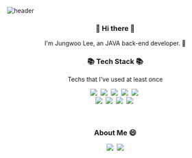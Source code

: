 ![header](https://capsule-render.vercel.app/api?type=rect&color=gradient&height=170&section=header&text=JungwooLee&fontSize=80&animation=fadeIn)

<h3 align="center"> 👋 Hi there 👋 </h3>
<p align="center">
I'm Jungwoo Lee, an JAVA back-end developer. 🌱 <br>

</p>

<h3 align="center">📚 Tech Stack 📚</h3>

<p align="center"> Techs that I've used at least once </p>

<p align="center">
  <img src="https://img.shields.io/badge/Java-DF3A01?style=flat-square&logo=Java&logoColor=white"/>&nbsp
  <img src="https://img.shields.io/badge/Python-3776AB?style=flat-square&logo=Python&logoColor=white"/>&nbsp 
  <img src="https://img.shields.io/badge/C++-00599C?style=flat-square&logo=C%2B%2B&logoColor=white"/>&nbsp 
  <img src="https://img.shields.io/badge/C-A8B9CC?style=flat-square&logo=C&logoColor=white"/>&nbsp
  <img src="https://img.shields.io/badge/Javascript-ffb13b?style=flat-square&logo=javascript&logoColor=white"/>&nbsp 
<br>
  <img src="https://img.shields.io/badge/React-61DAFB?style=flat-square&logo=React&logoColor=white"/>&nbsp
  <img src="https://img.shields.io/badge/Vue-4FC08D?style=flat-square&logo=Vue.js&logoColor=white"/>&nbsp
	<img src="https://img.shields.io/badge/Spring-6DB33F?style=flat-square&logo=Spring&logoColor=white"/>&nbsp 
  <img src="https://img.shields.io/badge/Oracle-E6B91E?style=flat-square&logo=MySql&logoColor=white"/>&nbsp 

</p>

<br>
<h3 align="center">  About Me 😄  </h3>
<p align="center">
  <!--
  <a href="https://velog.io/@younge"><img src="https://img.shields.io/badge/Tech%20Blog-11B48A?style=flat-square&logo=Vimeo&logoColor=white&link=https://velog.io/@younge"/></a>&nbsp
  -->
  <a href="https://www.instagram.com/jwoo.ooo/"><img src="https://img.shields.io/badge/Instagram-E4405F?style=flat-square&logo=Instagram&logoColor=white&link=https://www.instagram.com/jwoo.ooo/"/></a>&nbsp
  <a href="mailto:jwoo5264@gmail.com"><img src="https://img.shields.io/badge/Gmail-d14836?style=flat-square&logo=Gmail&logoColor=white&link=jwoo5264@gmail.com"/></a>
</p>
<br>

<!--
**IceEspresso/IceEspresso** is a ✨ _special_ ✨ repository because its `README.md` (this file) appears on your GitHub profile.

Here are some ideas to get you started:
✨
- 🔭 I’m currently working on ...
- 🌱 I’m currently learning ...
- 👯 I’m looking to collaborate on ...
- 🤔 I’m looking for help with ...
- 💬 Ask me about ...
- 📫 How to reach me: ...
- 😄 Pronouns: ...
- ⚡ Fun fact: ...

https://shields.io/


https://github.com/kyechan99/capsule-render

#뱃지
https://simpleicons.org/?q=vue
-->
